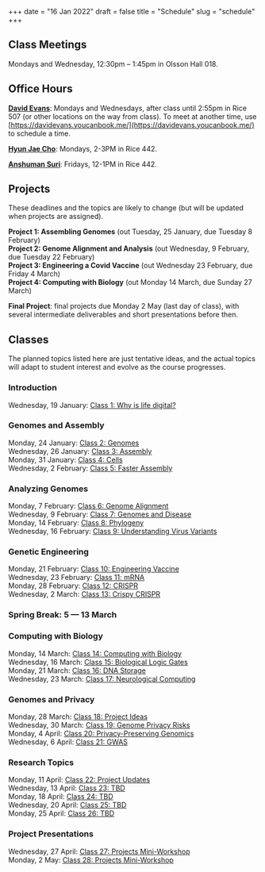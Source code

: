 +++
date = "16 Jan 2022"
draft = false
title = "Schedule"
slug = "schedule"
+++

## Class Meetings

Mondays and Wednesday, 12:30pm &ndash; 1:45pm in Olsson Hall 018.

## Office Hours

[**David Evans**](//www.cs.virginia.edu/evans): Mondays and Wednesdays, after class until 2:55pm in Rice 507 (or
other locations on the way from class). To meet at another time, use [https://davidevans.youcanbook.me/](https://davidevans.youcanbook.me/) to schedule a time.

[**Hyun Jae Cho**](https://hyunjaecho94.github.io/): Mondays, 2-3PM in Rice 442.

[**Anshuman Suri**](https://www.anshumansuri.me/): Fridays, 12-1PM in Rice 442.

## Projects

These deadlines and the topics are likely to change (but will be updated when projects are assigned).

**Project 1: Assembling Genomes** (out Tuesday, 25 January, due Tuesday 8 February)  
**Project 2: Genome Alignment and Analysis** (out Wednesday, 9 February, due Tuesday 22 February)  
**Project 3: Engineering a Covid Vaccine** (out Wednesday 23 February, due Friday 4 March)  
**Project 4: Computing with Biology** (out Monday 14 March, due Sunday 27 March)

**Final Project**: final projects due Monday 2 May (last day of class), 
with several intermediate deliverables and short presentations before then.

## Classes 

The planned topics listed here are just tentative ideas, and the
actual topics will adapt to student interest and evolve as the course
progresses.

### Introduction

Wednesday, 19 January: [Class 1: Why is life digital?](/class1)

### Genomes and Assembly

Monday, 24 January: [Class 2: Genomes](/class2)  
Wednesday, 26 January: [Class 3: Assembly](/class3)  
Monday, 31 January: [Class 4: Cells](/class4)  
Wednesday, 2 February: [Class 5: Faster Assembly](/class5)  

### Analyzing Genomes

Monday, 7 February: [Class 6: Genome Alignment](/class6)  
Wednesday, 9 February: [Class 7: Genomes and Disease](/class7)  
Monday, 14 February: [Class 8: Phylogeny](/class8)  
Wednesday, 16 February: [Class 9: Understanding Virus Variants](/class9)  

### Genetic Engineering

Monday, 21 February: [Class 10: Engineering Vaccine](/class10)  
Wednesday, 23 February: [Class 11: mRNA](/class11)  
Monday, 28 February: [Class 12: CRISPR](/class12)  
Wednesday, 2 March: [Class 13: Crispy CRISPR](/class13)  

### Spring Break: 5 &mdash; 13 March

### Computing with Biology

Monday, 14 March: [Class 14: Computing with Biology](/class14)  
Wednesday, 16 March: [Class 15: Biological Logic Gates](/class15)  
Monday, 21 March: [Class 16: DNA Storage](/class16)  
Wednesday, 23 March: [Class 17: Neurological Computing](/class17)

### Genomes and Privacy

Monday, 28 March: [Class 18: Project Ideas](/class18)  
Wednesday, 30 March: [Class 19: Genome Privacy Risks](/class19)  
Monday, 4 April: [Class 20: Privacy-Preserving Genomics](/class20)  
Wednesday, 6 April: [Class 21: GWAS](/class21)

### Research Topics

Monday, 11 April: [Class 22: Project Updates](/class22)  
Wednesday, 13 April: [Class 23: TBD](/class23)  
Monday, 18 April: [Class 24: TBD](/class24)  
Wednesday, 20 April: [Class 25: TBD](/class25)  
Monday, 25 April: [Class 26: TBD](/class26)  

### Project Presentations

Wednesday, 27 April: [Class 27: Projects Mini-Workshop](/class27)  
Monday, 2 May: [Class 28: Projects Mini-Workshop](/class28)
